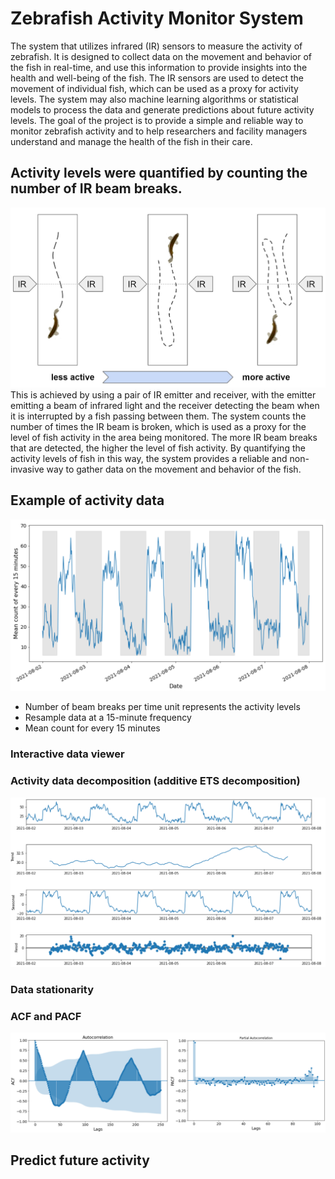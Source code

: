 # Zebrafish Activity Monitor System
The system that utilizes infrared (IR) sensors to measure the activity of zebrafish. It is designed to collect data on the movement and behavior of the fish in real-time, and use this information to provide insights into the health and well-being of the fish. The IR sensors are used to detect the movement of individual fish, which can be used as a proxy for activity levels. The system may also machine learning algorithms or statistical models to process the data and generate predictions about future activity levels. The goal of the project is to provide a simple and reliable way to monitor zebrafish activity and to help researchers and facility managers understand and manage the health of the fish in their care.

## Activity levels were quantified by counting the number of IR beam breaks.
![activity_measured_by_IR](pic/activity_measured_by_IR.jpg)
This is achieved by using a pair of IR emitter and receiver, with the emitter emitting a beam of infrared light and the receiver detecting the beam when it is interrupted by a fish passing between them. The system counts the number of times the IR beam is broken, which is used as a proxy for the level of fish activity in the area being monitored. The more IR beam breaks that are detected, the higher the level of fish activity. By quantifying the activity levels of fish in this way, the system provides a reliable and non-invasive way to gather data on the movement and behavior of the fish.

## Example of activity data
![example_data](pic/example_data.png)

- Number of beam breaks per time unit represents the activity levels
- Resample data at a 15-minute frequency
- Mean count for every 15 minutes

### Interactive data viewer

### Activity data decomposition (additive ETS decomposition)
![](pic/ETS_decomposition.png)

### Data stationarity

### ACF and PACF
![](pic/ACF_PACF.png)

## Predict future activity
